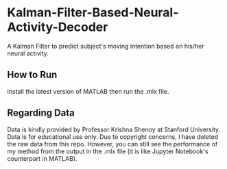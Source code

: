 # Kalman-Filter-Based-Neural-Activity-Decoder
A Kalman Filter to predict subject's moving intention based on his/her neural activity. 

## How to Run
Install the latest version of MATLAB then run the .mlx file.

## Regarding Data
Data is kindly provided by Professor Krishna Shenoy at Stanford University. Data is for educational use only. Due to copyright concerns, I have deleted the raw data from this repo. However, you can still see the performance of my method from the output in the .mlx file (it is like Jupyter Notebook's counterpart in MATLAB).

